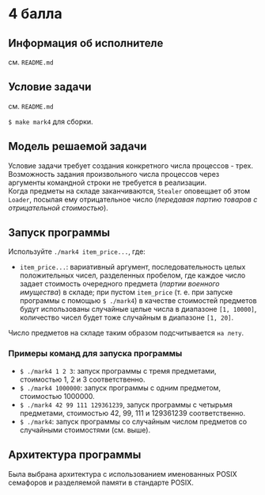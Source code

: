 # 4 балла

## Информация об исполнителе

см. `README.md`

## Условие задачи

см. `README.md`  

`$ make mark4` для сборки.  

## Модель решаемой задачи

Условие задачи требует создания конкретного числа процессов - трех. Возможность задания произвольного числа процессов через аргументы командной строки не требуется в реализации.    
Когда предметы на складе заканчиваются, `Stealer` оповещает об этом `Loader`, посылая ему отрицательное число (*передавая партию товаров с отрицательной стоимостью*).  

## Запуск программы

Используйте `./mark4 item_price...`, где:
- `item_price...`: вариативный аргумент, последовательность целых положительных чисел, разделенных пробелом, где каждое число задает стоимость очередного предмета (*партии военного имущества*) в складе; при пустом `item_price` (т. е. при запуске программы с помощью `$ ./mark4`) в качестве стоимостей предметов будут использованы случайные целые числа в диапазоне `[1, 10000]`, количество чисел будет тоже случайным в диапазоне `[1, 20]`.  

Число предметов на складе таким образом подсчитывается `на лету`.  

### Примеры команд для запуска программы
- `$ ./mark4 1 2 3`: запуск программы с тремя предметами, стоимостью 1, 2 и 3 соответственно.
- `$ ./mark4 1000000`: запуск программы с одним предметом, стоимостью 1000000.
- `$ ./mark4 42 99 111 129361239`, запуск программы с четырьмя предметами, стоимостью 42, 99, 111 и 129361239 соответственно.
- `$ ./mark4`: запуск программы со случайным числом предметов со случайными стоимостями (см. выше).

## Архитектура программы

Была выбрана архитектура с использованием именованных POSIX семафоров и разделяемой памяти в стандарте POSIX.  
